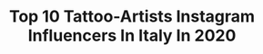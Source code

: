 ---
title: Top 10 Tattoo-Artists Instagram Influencers In Italy In 2020
description: >-
  Find top tattoo-artists Instagram influencers in Italy in 2020. Most popular hashtags: #tattooartist #tattooed #inked #italiantattooartist.
platform: Instagram
profiles:
  - username: "fabrizioaldobelfiore"
    fullname: >-
      Fabrizio
    location: "Italy"
    followers: 304049
    engagement: 156
    commentsToLikes: 0.047471
    id: ck13bszhlx0sl0i19imuyatqb
    verified: false
    hashtags: "#monday, #stayathome, #beitalian, #staysafe"
  - username: "biancavitalex"
    fullname: >-
      Bianca Vitale
    location: "Italy"
    followers: 25108
    engagement: 828
    commentsToLikes: 0.013949
    id: ck0w5v3q65klu0i19j64j711u
    verified: false
    hashtags: ""
  - username: "valentinorusso_90"
    fullname: >-
      📸Valentino russo📸
    location: "Italy"
    followers: 38816
    engagement: 553
    commentsToLikes: 0.019131
    id: ck5q940bi9a3y0i11z7egawkb
    verified: false
    hashtags: "#repost, #glccoup, #mercedes"
  - username: "maya_tattooer"
    fullname: >-
      Maya_tattooer
    location: "Italy"
    followers: 19838
    engagement: 342
    commentsToLikes: 0.040521
    id: ck6ude89skl7l0j71lu90rc8l
    verified: false
    hashtags: "#milano, #sailorpinup, #coverupcolortattoo, #17week"
  - username: "dmitriy.tkach"
    fullname: >-
      Dmitriy Tkach
    location: "Italy"
    followers: 169837
    engagement: 542
    commentsToLikes: 0.006707
    id: ck6tk4wps40h20j71b80wbwe6
    verified: false
    hashtags: "#blxckink, #linework, #tattooartist, #dark"
  - username: "lady.blue.official"
    fullname: >-
      Lady Blue
    location: "Italy"
    followers: 12376
    engagement: 895
    commentsToLikes: 0.029971
    id: ck5hj84cag6iv0i114ca04hom
    verified: false
    hashtags: "#tattooartists, #partymusic, #tattoosofinstagram, #flash"
  - username: "_pink_sg"
    fullname: >-
      Giada
    location: "Italy"
    followers: 88504
    engagement: 377
    commentsToLikes: 0.020488
    id: ck5hd5c47lkph0i11vez9jk9b
    verified: false
    hashtags: "#selfietime, #anonymclothing, #tattoomodel, #pinklife"
  - username: "gracesmorgan"
    fullname: >-
      𝐆𝐑𝐀𝐂𝐄 𝐌𝐎𝐑𝐆𝐀𝐍
    location: "Italy"
    followers: 71151
    engagement: 1320
    commentsToLikes: 0.008072
    id: ck5zzrcypca8k0i141xr4bo19
    verified: false
    hashtags: "#halloweenmakeup, #halloween, #billieeilish, #billieeilishmakeup"
  - username: "vlad_ov_thelema"
    fullname: >-
      Gregorio Verdoia
    location: "Italy"
    followers: 11612
    engagement: 838
    commentsToLikes: 0.026128
    id: ck8syt4ptlwqr0j78hmquyst3
    verified: false
    hashtags: "#metal, #shibari, #traditionalart, #contemporaryartist"
  - username: "andrea_kroki"
    fullname: >-
      Andrea Kroki
    location: "Italy"
    followers: 8518
    engagement: 571
    commentsToLikes: 0.021634
    id: ck5qeaoi9zj9k0i11m5nt70ii
    verified: false
    hashtags: "#tattrx, #inksubmission, #blowice, #digitalillustration"
---
